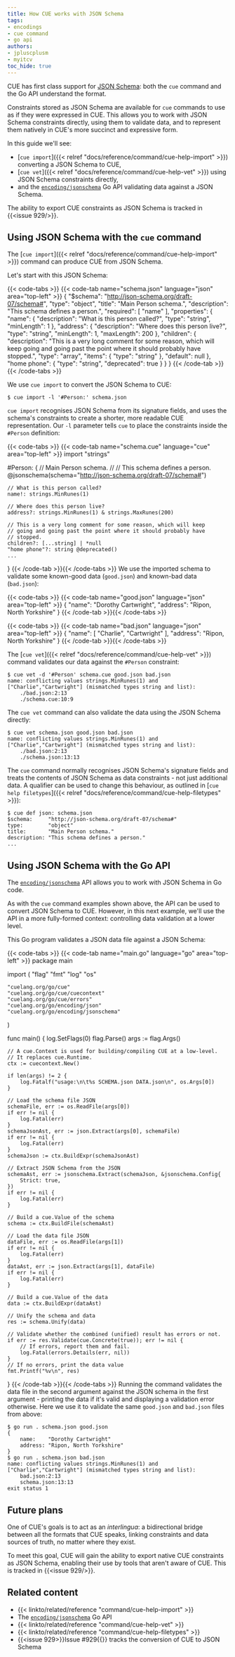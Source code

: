 ```yaml
---
title: How CUE works with JSON Schema
tags:
- encodings
- cue command
- go api
authors:
- jpluscplusm
- myitcv
toc_hide: true
---
```


CUE has first class support for [JSON Schema](https://json-schema.org/):
both the `cue` command and the Go API understand the format.

Constraints stored as JSON Schema are available for `cue` commands to use as if
they were expressed in CUE.
This allows you to work with JSON Schema constraints directly, using them to
validate data, and to represent them natively in CUE's more succinct and
expressive form.

In this guide we'll see:
- [`cue import`]({{< relref "docs/reference/command/cue-help-import" >}}) converting a
  JSON Schema to CUE,
- [`cue vet`]({{< relref "docs/reference/command/cue-help-vet" >}}) using JSON Schema
  constraints directly,
- and the
  [`encoding/jsonschema`](https://pkg.go.dev/cuelang.org/go/encoding/jsonschema)
  Go API validating data against a JSON Schema.

The ability to export CUE constraints as JSON Schema is tracked in {{<issue 929/>}}.

## Using JSON Schema with the `cue` command

The [`cue import`]({{< relref "docs/reference/command/cue-help-import" >}}) command can
produce CUE from JSON Schema.

Let's start with this JSON Schema:

{{< code-tabs >}}
{{< code-tab name="schema.json" language="json" area="top-left" >}}
{
    "$schema": "http://json-schema.org/draft-07/schema#",
    "type": "object",
    "title": "Main Person schema.",
    "description": "This schema defines a person.",
    "required": [
        "name"
    ],
    "properties": {
        "name": {
            "description": "What is this person called?",
            "type": "string",
            "minLength": 1
        },
        "address": {
            "description": "Where does this person live?",
            "type": "string",
            "minLength": 1,
            "maxLength": 200
        },
        "children": {
            "description": "This is a very long comment for some reason, which will keep going and going past the point where it should probably have stopped.",
            "type": "array",
            "items": {
                "type": "string"
            },
            "default": null
        },
        "home phone": {
            "type": "string",
            "deprecated": true
        }
    }
}
{{< /code-tab >}}{{< /code-tabs >}}


We use `cue import` to convert the JSON Schema to CUE:

```text { title="TERMINAL" type="terminal" codeToCopy="Y3VlIGltcG9ydCAtbCAnI1BlcnNvbjonIHNjaGVtYS5qc29u" }
$ cue import -l '#Person:' schema.json
```
`cue import` recognises JSON Schema from its signature fields, and uses the
schema's constraints to create a shorter, more readable CUE representation.
Our `-l` parameter tells `cue` to place the constraints inside the `#Person`
definition:

{{< code-tabs >}}
{{< code-tab name="schema.cue" language="cue" area="top-left" >}}
import "strings"

#Person: {
	// Main Person schema.
	//
	// This schema defines a person.
	@jsonschema(schema="http://json-schema.org/draft-07/schema#")

	// What is this person called?
	name!: strings.MinRunes(1)

	// Where does this person live?
	address?: strings.MinRunes(1) & strings.MaxRunes(200)

	// This is a very long comment for some reason, which will keep
	// going and going past the point where it should probably have
	// stopped.
	children?: [...string] | *null
	"home phone"?: string @deprecated()
	...
}
{{< /code-tab >}}{{< /code-tabs >}}
We use the imported schema to validate some known-good data (`good.json`)
and known-bad data (`bad.json`):

{{< code-tabs >}}
{{< code-tab name="good.json" language="json" area="top-left" >}}
{
    "name": "Dorothy Cartwright",
    "address": "Ripon, North Yorkshire"
}
{{< /code-tab >}}{{< /code-tabs >}}

{{< code-tabs >}}
{{< code-tab name="bad.json" language="json" area="top-left" >}}
{
    "name": [
        "Charlie",
        "Cartwright"
    ],
    "address": "Ripon, North Yorkshire"
}
{{< /code-tab >}}{{< /code-tabs >}}

The
[`cue vet`]({{< relref "docs/reference/command/cue-help-vet" >}})
command validates our data against the `#Person` constraint:

```text { title="TERMINAL" type="terminal" codeToCopy="Y3VlIHZldCAtZCAnI1BlcnNvbicgc2NoZW1hLmN1ZSBnb29kLmpzb24gYmFkLmpzb24=" }
$ cue vet -d '#Person' schema.cue good.json bad.json
name: conflicting values strings.MinRunes(1) and ["Charlie","Cartwright"] (mismatched types string and list):
    ./bad.json:2:13
    ./schema.cue:10:9
```

The `cue vet` command can also validate the data using the JSON Schema directly:

```text { title="TERMINAL" type="terminal" codeToCopy="Y3VlIHZldCBzY2hlbWEuanNvbiBnb29kLmpzb24gYmFkLmpzb24=" }
$ cue vet schema.json good.json bad.json
name: conflicting values strings.MinRunes(1) and ["Charlie","Cartwright"] (mismatched types string and list):
    ./bad.json:2:13
    ./schema.json:13:13
```

The `cue` command normally recognises JSON Schema's signature fields and treats
the contents of JSON Schema as data constraints - not just additional data.
A qualifier can be used to change this behaviour, as outlined in
[`cue help filetypes`]({{< relref "docs/reference/command/cue-help-filetypes" >}}):

```text { title="TERMINAL" type="terminal" codeToCopy="Y3VlIGRlZiBqc29uOiBzY2hlbWEuanNvbg==" }
$ cue def json: schema.json
$schema:     "http://json-schema.org/draft-07/schema#"
type:        "object"
title:       "Main Person schema."
description: "This schema defines a person."
...
```

## Using JSON Schema with the Go API
The
[`encoding/jsonschema`](https://pkg.go.dev/cuelang.org/go/encoding/jsonschema)
API
allows you to work with JSON Schema in Go code.

As with the `cue` command examples shown above, the API can be used to convert
JSON Schema to CUE. However, in this next example, we'll use the API in a more
fully-formed context: controlling data validation at a lower level.

This Go program validates a JSON data file against a JSON Schema:

{{< code-tabs >}}
{{< code-tab name="main.go" language="go" area="top-left" >}}
package main

import (
	"flag"
	"fmt"
	"log"
	"os"

	"cuelang.org/go/cue"
	"cuelang.org/go/cue/cuecontext"
	"cuelang.org/go/cue/errors"
	"cuelang.org/go/encoding/json"
	"cuelang.org/go/encoding/jsonschema"
)

func main() {
	log.SetFlags(0)
	flag.Parse()
	args := flag.Args()

	// A cue.Context is used for building/compiling CUE at a low-level.
	// It replaces cue.Runtime.
	ctx := cuecontext.New()

	if len(args) != 2 {
		log.Fatalf("usage:\n\t%s SCHEMA.json DATA.json\n", os.Args[0])
	}

	// Load the schema file JSON
	schemaFile, err := os.ReadFile(args[0])
	if err != nil {
		log.Fatal(err)
	}
	schemaJsonAst, err := json.Extract(args[0], schemaFile)
	if err != nil {
		log.Fatal(err)
	}
	schemaJson := ctx.BuildExpr(schemaJsonAst)

	// Extract JSON Schema from the JSON
	schemaAst, err := jsonschema.Extract(schemaJson, &jsonschema.Config{
		Strict: true,
	})
	if err != nil {
		log.Fatal(err)
	}

	// Build a cue.Value of the schema
	schema := ctx.BuildFile(schemaAst)

	// Load the data file JSON
	dataFile, err := os.ReadFile(args[1])
	if err != nil {
		log.Fatal(err)
	}
	dataAst, err := json.Extract(args[1], dataFile)
	if err != nil {
		log.Fatal(err)
	}

	// Build a cue.Value of the data
	data := ctx.BuildExpr(dataAst)

	// Unify the schema and data
	res := schema.Unify(data)

	// Validate whether the combined (unified) result has errors or not.
	if err := res.Validate(cue.Concrete(true)); err != nil {
		// If errors, report them and fail.
		log.Fatal(errors.Details(err, nil))
	}
	// If no errors, print the data value
	fmt.Printf("%v\n", res)
}
{{< /code-tab >}}{{< /code-tabs >}}
Running the command validates the data file in the second argument against the
JSON schema in the first argument - printing the data if it's valid and
displaying a validation error otherwise. Here we use it to validate the same
`good.json` and `bad.json` files from above:

```text { title="TERMINAL" type="terminal" codeToCopy="Z28gcnVuIC4gc2NoZW1hLmpzb24gZ29vZC5qc29uCmdvIHJ1biAuIHNjaGVtYS5qc29uIGJhZC5qc29u" }
$ go run . schema.json good.json
{
	name:    "Dorothy Cartwright"
	address: "Ripon, North Yorkshire"
}
$ go run . schema.json bad.json
name: conflicting values strings.MinRunes(1) and ["Charlie","Cartwright"] (mismatched types string and list):
    bad.json:2:13
    schema.json:13:13
exit status 1
```

## Future plans

One of CUE's goals is to act as an *interlingua*: a bidirectional bridge
between all the formats that CUE speaks, linking constraints and data sources
of truth, no matter where they exist.

To meet this goal, CUE will gain the ability to export native CUE constraints
as JSON Schema, enabling their use by tools that aren't aware of CUE. This is
tracked in {{<issue 929/>}}.

## Related content

- {{< linkto/related/reference "command/cue-help-import" >}}
- The [`encoding/jsonschema`](https://pkg.go.dev/cuelang.org/go/encoding/jsonschema) Go API
- {{< linkto/related/reference "command/cue-help-vet" >}}
- {{< linkto/related/reference "command/cue-help-filetypes" >}}
- {{<issue 929>}}Issue #929{{</issue>}} tracks the conversion of CUE to JSON Schema
